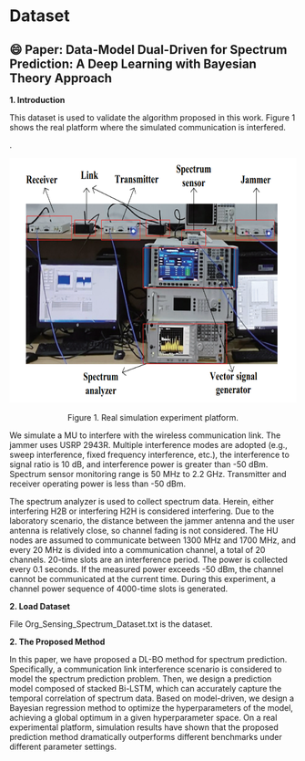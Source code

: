 # Dataset
:smile: Paper: Data-Model Dual-Driven for Spectrum Prediction: A Deep Learning with Bayesian Theory Approach
----
__1. Introduction__

This dataset is used to validate the algorithm proposed in this work. Figure 1 shows the real platform where the simulated communication is interfered.

.<div align=center><img src="https://github.com/pgl1234/spectrum-data/blob/main/Images/platform.png" width="650" height="430" /></div>
<p align="center">  
 Figure 1. Real simulation experiment platform.
</p>

We simulate a MU to interfere with the wireless communication link. The jammer uses USRP 2943R. Multiple interference modes are adopted (e.g., sweep interference, fixed frequency interference, etc.), the interference to signal ratio is 10 dB, and interference power is greater than -50 dBm. Spectrum sensor monitoring range is 50 MHz to 2.2 GHz. Transmitter and receiver operating power is less than -50 dBm. <br>

The spectrum analyzer is used to collect spectrum data. Herein, either interfering H2B or interfering H2H is considered interfering. Due to the laboratory scenario, the distance between the jammer antenna and the user antenna is relatively close, so channel fading is not considered. The HU nodes are assumed to communicate between 1300 MHz and 1700 MHz, and every 20 MHz is divided into a communication channel, a total of 20 channels. 20-time slots are an interference period. The power is collected every 0.1 seconds. If the measured power exceeds -50 dBm, the channel cannot be communicated at the current time. During this experiment, a channel power sequence of 4000-time slots is generated. 

__2. Load Dataset__

File Org_Sensing_Spectrum_Dataset.txt is the dataset.

__2. The Proposed Method__

In this paper, we have proposed a DL-BO method for spectrum prediction. Specifically, a communication link interference scenario is considered to model the spectrum prediction problem. Then, we design a prediction model composed of stacked Bi-LSTM, which can accurately capture the temporal correlation of spectrum data. Based on model-driven, we design a Bayesian regression method to optimize the hyperparameters of the model, achieving a global optimum in a given hyperparameter space. On a real experimental platform, simulation results have shown that the proposed prediction method dramatically outperforms different benchmarks under different parameter settings.


